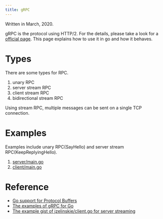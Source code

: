 ```yaml
---
title: gRPC
---
```


Written in March, 2020.

gRPC is the protocol using HTTP/2. For the details, please take a look for a [official page](https://grpc.io/docs/guides/).
This page explains how to use it in go and how it behaves.

# Types
There are some types for RPC.

1. unary RPC
2. server stream RPC
3. client stream RPC
4. bidirectional stream RPC

Using stream RPC, multiple messages can be sent on a single TCP connection.

# Examples
Examples include unary RPC(SayHello) and server stream RPC(KeepReplyingHello).
1. [server/main.go](/examples/golang/grpc/cmd/helloworld/server/main.go)
2. [client/main.go](/examples/golang/grpc/cmd/helloworld/client/main.go)


# Reference
- [Go support for Protocol Buffers](https://github.com/golang/protobuf)
- [The examples of gRPC for Go](https://github.com/grpc/grpc-go/blob/master/examples/README.md)
- [The example gist of jzelinskie/client.go for server streaming](https://gist.github.com/jzelinskie/10ceca82f4f5085c106d)
